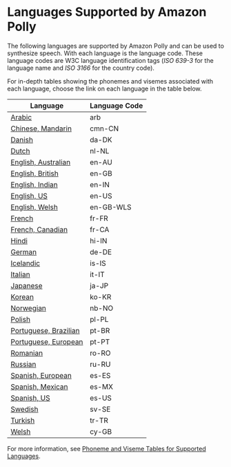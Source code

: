 # Languages Supported by Amazon Polly<a name="SupportedLanguage"></a>



The following languages are supported by Amazon Polly and can be used to synthesize speech\. With each language is the language code\. These language codes are W3C language identification tags \(*ISO 639\-3* for the language name and *ISO 3166* for the country code\)\. 

For in\-depth tables showing the phonemes and visemes associated with each language, choose the link on each language in the table below\.


| Language | Language Code | 
| --- | --- | 
| [Arabic](ph-table-arabic.md) | arb | 
| [Chinese, Mandarin](ph-table-mandarin.md) | cmn\-CN | 
| [Danish](ph-table-danish.md) | da\-DK | 
| [Dutch](ph-table-dutch.md) | nl\-NL | 
| [English, Australian](ph-table-english-au.md) | en\-AU | 
| [English, British](ph-table-english-uk.md) | en\-GB | 
| [English, Indian](ph-table-english-in.md) | en\-IN | 
| [English, US](ph-table-english-us.md) | en\-US | 
| [English, Welsh](ph-table-english-wls.md) | en\-GB\-WLS | 
| [French](ph-table-french.md) | fr\-FR | 
| [French, Canadian](ph-table-french-ca.md) | fr\-CA | 
| [Hindi](ph-table-hindi.md) | hi\-IN | 
| [German](ph-table-german.md) | de\-DE | 
| [Icelandic](ph-table-icelandic.md) | is\-IS | 
| [Italian](ph-table-italian.md) | it\-IT | 
| [Japanese](ph-table-japanese.md) | ja\-JP | 
| [Korean](ph-table-korean.md) | ko\-KR | 
| [Norwegian](ph-table-norwegian.md) | nb\-NO | 
| [Polish](ph-table-polish.md) | pl\-PL | 
| [Portuguese, Brazilian](ph-table-portuguese-br.md) | pt\-BR | 
| [Portuguese, European](ph-table-portuguese.md) | pt\-PT | 
| [Romanian](ph-table-romanian.md) | ro\-RO | 
| [Russian](ph-table-russian.md) | ru\-RU | 
| [Spanish, European](ph-table-spanish.md) | es\-ES | 
| [Spanish, Mexican](ph-table-mexican.md) | es\-MX | 
| [Spanish, US](ph-table-spanish-us.md) | es\-US | 
| [Swedish](ph-table-swedish.md) | sv\-SE | 
| [Turkish](ph-table-turkish.md) | tr\-TR | 
| [Welsh](ph-table-welsh.md) | cy\-GB | 



For more information, see [Phoneme and Viseme Tables for Supported Languages](ref-phoneme-tables-shell.md)\.
